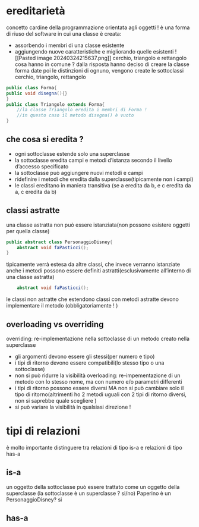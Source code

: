 # ereditarietà
concetto cardine della programmazione orientata agli oggetti !
è una forma di riuso del software in cui una classe è creata:
- assorbendo i membri di una classe esistente
- aggiungendo nuove caratteristiche e migliorando quelle esistenti
![[Pasted image 20240324215637.png]]
cerchio, triangolo e rettangolo cosa hanno in comune ?
dalla risposta hanno deciso di creare la classe forma 
date poi le distinzioni di ognuno, vengono create le sottoclassi cerchio, triangolo, rettangolo
```java
public class Forma{
public void disegna(){}
}
public class Triangolo extends Forma{
	//la classe Triangolo eredita i membri di Forma !
	//in questo caso il metodo disegna() è vuoto
}
```
## che cosa si eredita ?
- ogni sottoclasse estende solo una superclasse
- la sottoclasse eredita campi e metodi d’istanza secondo il livello d’accesso specificato
- la sottoclasse può aggiungere nuovi metodi e campi
- ridefinire i metodi che eredita dalla superclasse(tipicamente non i campi)
- le classi ereditano in maniera transitiva (se a eredita da b, e c eredita da a, c eredita da b)

## classi astratte
una classe astratta non può essere istanziata(non possono esistere oggetti per quella classe)
```java
public abstract class PersonaggioDisney{
	abstract void faPasticci();
}
```
tipicamente verrà estesa da altre classi, che invece verranno istanziate
anche i metodi possono essere definiti astratti(esclusivamente all’interno di una classe astratta)
```java
	abstract void faPasticci();
```
le classi non astratte che estendono classi con metodi astratte devono implementare il metodo (obbligatoriamente ! )


## overloading vs overriding
overriding:
re-implementazione nella sottoclasse di un metodo creato nella superclasse
- gli argomenti devono essere gli stessi(per numero e tipo)
- i tipi di ritorno devono essere compatibili(lo stesso tipo o una sottoclasse)
- non si può ridurre la visibilità
overloading:
re-impementazione di un metodo con lo stesso nome, ma con numero e/o parametri differenti
- i tipi di ritorno possono essere diversi MA non si può cambiare solo il tipo di ritorno(altrimenti ho 2 metodi uguali con 2 tipi di ritorno diversi, non si saprebbe quale scegliere )
- si può variare la visibilità in qualsiasi direzione !

# tipi di relazioni
è molto importante distinguere tra relazioni di tipo is-a e relazioni di tipo has-a

## is-a
un oggetto della sottoclasse può essere trattato come un oggetto della superclasse
(la sottoclasse è un superclasse ? si/no) Paperino è un PersonaggioDisney? si

## has-a